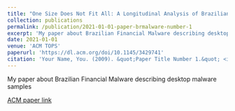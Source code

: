 ```yaml
---
title: "One Size Does Not Fit All: A Longitudinal Analysis of Brazilian Financial Malware"
collection: publications
permalink: /publication/2021-01-01-paper-brmalware-number-1
excerpt: 'My paper about Brazilian Financial Malware describing desktop malware samples'
date: 2021-01-01
venue: 'ACM TOPS'
paperurl: 'https://dl.acm.org/doi/10.1145/3429741'
citation: 'Your Name, You. (2009). &quot;Paper Title Number 1.&quot; <i>ACM TOPS</i>. 1(1).'
---
```

My paper about Brazilian Financial Malware describing desktop malware samples

[ACM paper link](https://dl.acm.org/doi/10.1145/3429741)

